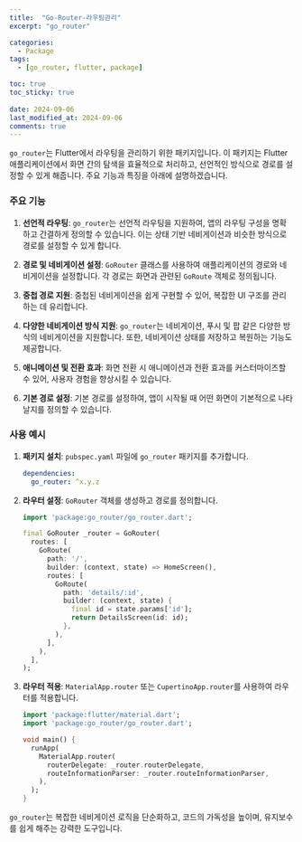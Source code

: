```yaml
---
title:  "Go-Router-라우팅관리" 
excerpt: "go_router"

categories:
  - Package
tags:
  - [go_router, flutter, package]

toc: true
toc_sticky: true
 
date: 2024-09-06
last_modified_at: 2024-09-06
comments: true
---
```



`go_router`는 Flutter에서 라우팅을 관리하기 위한 패키지입니다. 이 패키지는 Flutter 애플리케이션에서 화면 간의 탐색을 효율적으로 처리하고, 선언적인 방식으로 경로를 설정할 수 있게 해줍니다. 주요 기능과 특징을 아래에 설명하겠습니다.

### 주요 기능

1. **선언적 라우팅**:
   `go_router`는 선언적 라우팅을 지원하여, 앱의 라우팅 구성을 명확하고 간결하게 정의할 수 있습니다. 이는 상태 기반 네비게이션과 비슷한 방식으로 경로를 설정할 수 있게 합니다.

2. **경로 및 네비게이션 설정**:
   `GoRouter` 클래스를 사용하여 애플리케이션의 경로와 네비게이션을 설정합니다. 각 경로는 화면과 관련된 `GoRoute` 객체로 정의됩니다.

3. **중첩 경로 지원**:
   중첩된 네비게이션을 쉽게 구현할 수 있어, 복잡한 UI 구조를 관리하는 데 유리합니다.

4. **다양한 네비게이션 방식 지원**:
   `go_router`는 네비게이션, 푸시 및 팝 같은 다양한 방식의 네비게이션을 지원합니다. 또한, 네비게이션 상태를 저장하고 복원하는 기능도 제공합니다.

5. **애니메이션 및 전환 효과**:
   화면 전환 시 애니메이션과 전환 효과를 커스터마이즈할 수 있어, 사용자 경험을 향상시킬 수 있습니다.

6. **기본 경로 설정**:
   기본 경로를 설정하여, 앱이 시작될 때 어떤 화면이 기본적으로 나타날지를 정의할 수 있습니다.

### 사용 예시

1. **패키지 설치**:
   `pubspec.yaml` 파일에 `go_router` 패키지를 추가합니다.
   ```yaml
   dependencies:
     go_router: ^x.y.z
   ```

2. **라우터 설정**:
   `GoRouter` 객체를 생성하고 경로를 정의합니다.
   ```dart
   import 'package:go_router/go_router.dart';
   
   final GoRouter _router = GoRouter(
     routes: [
       GoRoute(
         path: '/',
         builder: (context, state) => HomeScreen(),
         routes: [
           GoRoute(
             path: 'details/:id',
             builder: (context, state) {
               final id = state.params['id'];
               return DetailsScreen(id: id);
             },
           ),
         ],
       ),
     ],
   );
   ```

3. **라우터 적용**:
   `MaterialApp.router` 또는 `CupertinoApp.router`를 사용하여 라우터를 적용합니다.
   ```dart
   import 'package:flutter/material.dart';
   import 'package:go_router/go_router.dart';
   
   void main() {
     runApp(
       MaterialApp.router(
         routerDelegate: _router.routerDelegate,
         routeInformationParser: _router.routeInformationParser,
       ),
     );
   }
   ```

`go_router`는 복잡한 네비게이션 로직을 단순화하고, 코드의 가독성을 높이며, 유지보수를 쉽게 해주는 강력한 도구입니다.
